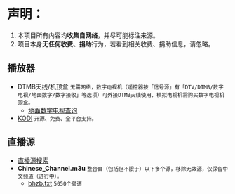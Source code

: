 # 声明：
1. 本项目所有内容均**收集自网络**，并尽可能标注来源。
2. 项目本身**无任何收费、捐助**行为，若看到相关收费、捐助信息，请忽略。


## 播放器
- DTMB天线/机顶盒 `无需网络，数字电视机（遥控器按「信号源」有「DTV/DTMB/数字电视/地面数字/数字接收」等选项）可外接DTMB天线使用，模拟电视机需购买数字电视机顶盒。`
  - [地面数字电视查询](http://dtmb.saoing.com/)
- [KODI](https://github.com/xbmc) `开源、免费、全平台支持。`


## 直播源
- [直播源搜索](https://www.foodieguide.com/iptvsearch/)
- **Chinese_Channel.m3u** `整合自（包括但不限于）以下多个源，移除无效源，仅保留中文频道（进行中）。`
  - [bhzb.txt](https://gitcode.net/ygbh66/test/-/blob/master/bhzb.txt) `5050个频道`
